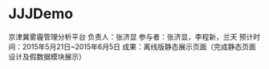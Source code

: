 # JJJDemo
京津冀雾霾管理分析平台
负责人：张济显
参与者：张济显，李程新，兰天
预计时间：2015年5月21日~2015年6月5日
成果：离线版静态展示页面（完成静态页面设计及假数据模块展示）
